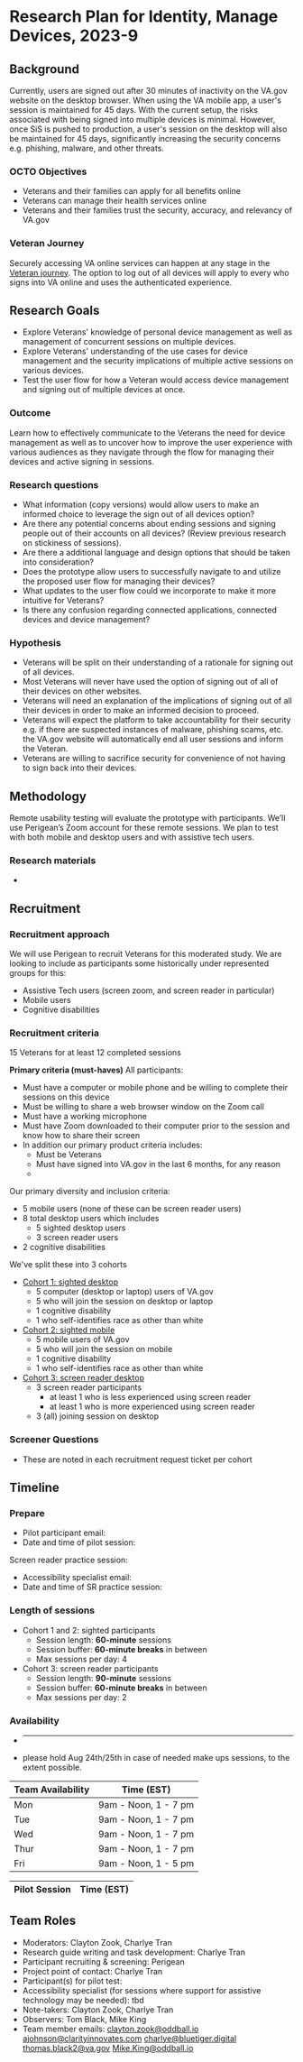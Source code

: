 # Research Plan for Identity, Manage Devices, 2023-9

## Background
Currently, users are signed out after 30 minutes of inactivity on the VA.gov website on the desktop browser. When using the VA mobile app, a user's session is maintained for 45 days. With the current setup, the risks associated with being signed into multiple devices is minimal. However, once SiS is pushed to production, a user's session on the desktop will also be maintained for 45 days, significantly increasing the security concerns e.g. phishing, malware, and other threats.


### OCTO Objectives 

- Veterans and their families can apply for all benefits online
- Veterans can manage their health services online
- Veterans and their families trust the security, accuracy, and relevancy of VA.gov


### Veteran Journey

Securely accessing VA online services can happen at any stage in the [Veteran journey](https://github.com/department-of-veterans-affairs/va.gov-team/blob/master/platform/design/va-product-journey-maps/Veteran%20Journey%20Map.pdf). The option to log out of all devices will apply to every who signs into VA online and uses the authenticated experience.

## Research Goals	

- Explore Veterans' knowledge of personal device management as well as management of concurrent sessions on multiple devices.
- Explore Veterans' understanding of the use cases for device management and the security implications of multiple active sessions on various devices. 
- Test the user flow for how a Veteran would access device management and signing out of multiple devices at once.

### Outcome

Learn how to effectively communicate to the Veterans the need for device management as well as to uncover how to improve the user experience with various audiences as they navigate through the flow for managing their devices and active signing in sessions.

### Research questions

- What information (copy versions) would allow users to make an informed choice to leverage the sign out of all devices option?
- Are there any potential concerns about ending sessions and signing people out of their accounts on all devices? (Review previous research on stickiness of sessions).
- Are there a additional language and design options that should be taken into consideration?
- Does the prototype allow users to successfully navigate to and utilize the proposed user flow for managing their devices?
- What updates to the user flow could we incorporate to make it more intuitive for Veterans?
- Is there any confusion regarding connected applications, connected devices and device management?


### Hypothesis

- Veterans will be split on their understanding of a rationale for signing out of all devices.
- Most Veterans will never have used the option of signing out of all of their devices on other websites.
- Veterans will need an explanation of the implications of signing out of all their devices in order to make an informed decision to proceed.
- Veterans will expect the platform to take accountability for their security e.g. if there are suspected instances of malware, phishing scams, etc. the VA.gov website will automatically end all user sessions and inform the Veteran.
- Veterans are willing to sacrifice security for convenience of not having to sign back into their devices.

## Methodology	

Remote usability testing will evaluate the prototype with participants. We’ll use Perigean’s Zoom account for these remote sessions. We plan to test with both mobile and desktop users and with assistive tech users.


### Research materials 

- 
## Recruitment	

### Recruitment approach

We will use Perigean to recruit Veterans for this moderated study. We are looking to include as participants some historically under represented groups for this:

- Assistive Tech users (screen zoom, and screen reader in particular)
- Mobile users
- Cognitive disabilities

### Recruitment criteria

15 Veterans for at least 12 completed sessions

**Primary criteria (must-haves)**
All participants:
- Must have a computer or mobile phone and be willing to complete their sessions on this device
- Must be willing to share a web browser window on the Zoom call
- Must have a working microphone
- Must have Zoom downloaded to their computer prior to the session and know how to share their screen
- In addition our primary product criteria includes:
   - Must be Veterans
   - Must have signed into VA.gov in the last 6 months, for any reason
   - 


Our primary diversity and inclusion criteria:
- 5 mobile users (none of these can be screen reader users)
- 8 total desktop users which includes
   - 5 sighted desktop users
   - 3 screen reader users
- 2 cognitive disabilities

We've split these into 3 cohorts
- [Cohort 1: sighted desktop](https://github.com/department-of-veterans-affairs/va.gov-research-repository/issues/356)
   - 5 computer (desktop or laptop) users of VA.gov
   - 5 who will join the session on desktop or laptop
   - 1 cognitive disability
   - 1 who self-identifies race as other than white
- [Cohort 2: sighted mobile](https://github.com/department-of-veterans-affairs/va.gov-research-repository/issues/357)
   - 5 mobile users of VA.gov
   - 5 who will join the session on mobile
   - 1 cognitive disability
   - 1 who self-identifies race as other than white
- [Cohort 3: screen reader desktop](https://github.com/department-of-veterans-affairs/va.gov-research-repository/issues/358)
   - 3 screen reader participants
      - at least 1 who is less experienced using screen reader
      - at least 1 who is more experienced using screen reader 
   - 3 (all) joining session on desktop


### Screener Questions

- These are noted in each recruitment request ticket per cohort

## Timeline

### Prepare

- Pilot participant email:
- Date and time of pilot session:

Screen reader practice session:
- Accessibility specialist email:
- Date and time of SR practice session: 

### Length of sessions
- Cohort 1 and 2: sighted participants
   - Session length: **60-minute** sessions 
   - Session buffer: **60-minute breaks** in between
   - Max sessions per day: 4
- Cohort 3: screen reader participants
   - Session length: **90-minute** sessions 
   - Session buffer: **60-minute breaks** in between
   - Max sessions per day: 2

  
### Availability
- ** **
- please hold Aug 24th/25th in case of needed make ups sessions, to the extent possible.

Team Availability | Time (EST)
------------------|--------------
Mon | 9am - Noon, 1 - 7 pm
Tue | 9am - Noon, 1 - 7 pm
Wed | 9am - Noon, 1 - 7 pm
Thur| 9am - Noon, 1 - 7 pm
Fri | 9am - Noon, 1 - 5 pm

Pilot Session | Time (EST)
--------------|----------

	
## Team Roles	
- Moderators: Clayton Zook, Charlye Tran
- Research guide writing and task development: Charlye Tran
- Participant recruiting & screening: Perigean
- Project point of contact: Charlye Tran
- Participant(s) for pilot test: 
- Accessibility specialist (for sessions where support for assistive technology may be needed): tbd
- Note-takers: Clayton Zook, Charlye Tran
- Observers: Tom Black, Mike King 
- Team member emails:
clayton.zook@oddball.io
ajohnson@clarityinnovates.com
charlye@bluetiger.digital
thomas.black2@va.gov
Mike.King@oddball.io
